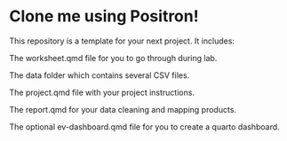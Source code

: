 # Clone me using Positron!
This repository is a template for your next project. It includes:

The worksheet.qmd file for you to go through during lab.

The data folder which contains several CSV files.

The project.qmd file with your project instructions.

The report.qmd for your data cleaning and mapping products.

The optional ev-dashboard.qmd file for you to create a quarto dashboard.
